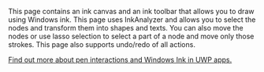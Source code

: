 ﻿This page contains an ink canvas and an ink toolbar that allows you to draw using Windows ink.
This page uses InkAnalyzer and allows you to select the nodes and transform them into shapes and texts. You can also move the nodes or use lasso selection to select a part of a node and move only those strokes. This page also supports undo/redo of all actions.
 
[Find out more about pen interactions and Windows Ink in UWP apps.](https://docs.microsoft.com//windows/uwp/design/input/pen-and-stylus-interactions)
